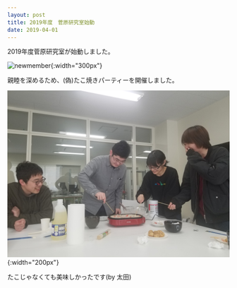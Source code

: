 ```yaml
---
layout: post
title: 2019年度　菅原研究室始動
date: 2019-04-01
---
```


2019年度菅原研究室が始動しました。

![newmember](/fig/member.jpg){:width="300px"}

親睦を深めるため、(偽)たこ焼きパーティーを開催しました。

![takopa](/fig/takopa1904.jpg){:width="200px"}

たこじゃなくても美味しかったです(by 太田)